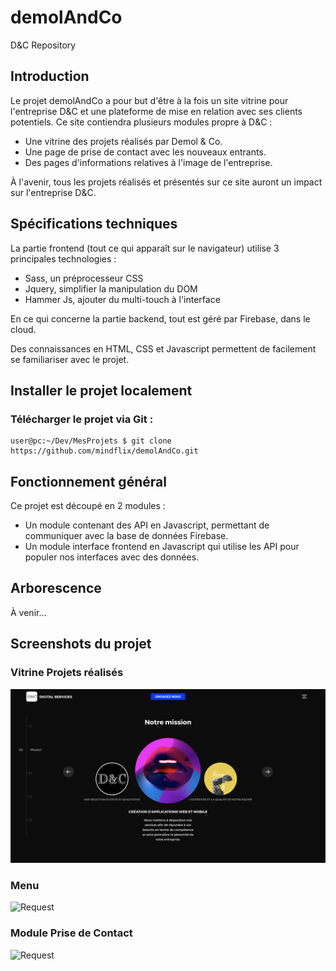 # demolAndCo
D&amp;C Repository
## Introduction
Le projet demolAndCo a pour but d'être à la fois un site vitrine pour l'entreprise D&amp;C et une plateforme de mise en relation avec ses clients potentiels.
Ce site contiendra plusieurs modules propre à D&amp;C :
- Une vitrine des projets réalisés par Demol &amp; Co.
- Une page de prise de contact avec les nouveaux entrants.
- Des pages d'informations relatives à l'image de l'entreprise.

À l'avenir, tous les projets réalisés et présentés sur ce site auront un impact sur l'entreprise D&amp;C.

## Spécifications techniques

La partie frontend (tout ce qui apparaît sur le navigateur) utilise 3 principales technologies :
- Sass, un préprocesseur CSS
- Jquery, simplifier la manipulation du DOM
- Hammer Js, ajouter du multi-touch à l'interface

En ce qui concerne la partie backend, tout est géré par Firebase, dans le cloud.  

Des connaissances en HTML, CSS et Javascript permettent de facilement se familiariser avec le projet.

## Installer le projet localement
### Télécharger le projet via Git :
```console
user@pc:~/Dev/MesProjets $ git clone https://github.com/mindflix/demolAndCo.git
```

## Fonctionnement général
Ce projet est découpé en 2 modules :
- Un module contenant des API en Javascript, permettant de communiquer avec la base de données Firebase.
- Un module interface frontend en Javascript qui utilise les API pour populer nos interfaces avec des données.

## Arborescence
À venir...

## Screenshots du projet
### Vitrine Projets réalisés
![Mission](https://github.com/mindflix/demolAndCo/blob/main/assets/img/screenshots/mission.png?raw=true)
### Menu
![Request](https://github.com/mindflix/demolAndCo/blob/main/assets/img/screenshots/menu.png.png?raw=true)
### Module Prise de Contact
![Request](https://github.com/mindflix/demolAndCo/blob/main/assets/img/screenshots/request.png.png?raw=true)
